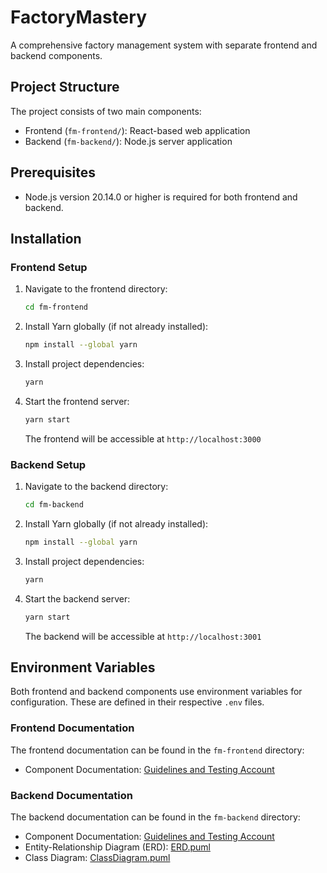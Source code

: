 # FactoryMastery

A comprehensive factory management system with separate frontend and backend components.

## Project Structure

The project consists of two main components:
- Frontend (`fm-frontend/`): React-based web application
- Backend (`fm-backend/`): Node.js server application

## Prerequisites

* Node.js version 20.14.0 or higher is required for both frontend and backend.

## Installation

### Frontend Setup
1. Navigate to the frontend directory:
   ```bash
   cd fm-frontend
   ```
2. Install Yarn globally (if not already installed):
   ```bash
   npm install --global yarn
   ```
3. Install project dependencies:
   ```bash
   yarn
   ```
4. Start the frontend server:
   ```bash
   yarn start
   ```
   The frontend will be accessible at `http://localhost:3000`

### Backend Setup
1. Navigate to the backend directory:
   ```bash
   cd fm-backend
   ```
2. Install Yarn globally (if not already installed):
   ```bash
   npm install --global yarn
   ```
3. Install project dependencies:
   ```bash
   yarn
   ```
4. Start the backend server:
   ```bash
   yarn start
   ```
   The backend will be accessible at `http://localhost:3001`

## Environment Variables

Both frontend and backend components use environment variables for configuration. These are defined in their respective `.env` files.

### Frontend Documentation
The frontend documentation can be found in the `fm-frontend` directory:
- Component Documentation: [Guidelines and Testing Account](fm-frontend/README.md)

### Backend Documentation
The backend documentation can be found in the `fm-backend` directory:
- Component Documentation: [Guidelines and Testing Account](fm-backend/README.md)
- Entity-Relationship Diagram (ERD): [ERD.puml](fm-backend/docs/ERD.puml)
- Class Diagram: [ClassDiagram.puml](fm-backend/docs/ClassDiagram.puml)
